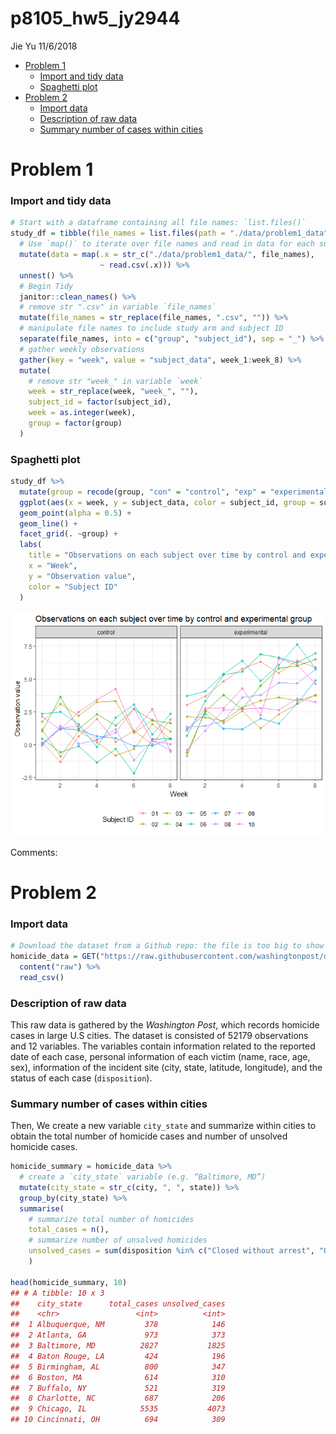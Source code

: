 p8105\_hw5\_jy2944
================
Jie Yu
11/6/2018

-   [Problem 1](#problem-1)
    -   [Import and tidy data](#import-and-tidy-data)
    -   [Spaghetti plot](#spaghetti-plot)
-   [Problem 2](#problem-2)
    -   [Import data](#import-data)
    -   [Description of raw data](#description-of-raw-data)
    -   [Summary number of cases within cities](#summary-number-of-cases-within-cities)

Problem 1
=========

### Import and tidy data

``` r
# Start with a dataframe containing all file names: `list.files()`
study_df = tibble(file_names = list.files(path = "./data/problem1_data")) %>% 
  # Use `map()` to iterate over file names and read in data for each subject, and save the results in a new variable `data`
  mutate(data = map(.x = str_c("./data/problem1_data/", file_names), 
                    ~ read.csv(.x))) %>% 
  unnest() %>%
  # Begin Tidy
  janitor::clean_names() %>% 
  # remove str ".csv" in variable `file_names`
  mutate(file_names = str_replace(file_names, ".csv", "")) %>% 
  # manipulate file names to include study arm and subject ID
  separate(file_names, into = c("group", "subject_id"), sep = "_") %>% 
  # gather weekly observations
  gather(key = "week", value = "subject_data", week_1:week_8) %>% 
  mutate(
    # remove str "week_" in variable `week`
    week = str_replace(week, "week_", ""),
    subject_id = factor(subject_id),
    week = as.integer(week),
    group = factor(group)
  )
```

### Spaghetti plot

``` r
study_df %>% 
  mutate(group = recode(group, "con" = "control", "exp" = "experimental")) %>%
  ggplot(aes(x = week, y = subject_data, color = subject_id, group = subject_id)) +
  geom_point(alpha = 0.5) +
  geom_line() +
  facet_grid(. ~group) +
  labs(
    title = "Observations on each subject over time by control and experimental group",
    x = "Week",
    y = "Observation value",
    color = "Subject ID"
  ) 
```

![](p8105_hw5_jy2944_files/figure-markdown_github/p1_spaghetti_plot-1.png)

Comments:

Problem 2
=========

### Import data

``` r
# Download the dataset from a Github repo: the file is too big to show on Github
homicide_data = GET("https://raw.githubusercontent.com/washingtonpost/data-homicides/master/homicide-data.csv") %>% 
  content("raw") %>%
  read_csv()
```

### Description of raw data

This raw data is gathered by the *Washington Post*, which records homicide cases in large U.S cities. The dataset is consisted of 52179 observations and 12 variables. The variables contain information related to the reported date of each case, personal information of each victim (name, race, age, sex), information of the incident site (city, state, latitude, longitude), and the status of each case (`disposition`).

### Summary number of cases within cities

Then, We create a new variable `city_state` and summarize within cities to obtain the total number of homicide cases and number of unsolved homicide cases.

``` r
homicide_summary = homicide_data %>% 
  # create a `city_state` variable (e.g. “Baltimore, MD”) 
  mutate(city_state = str_c(city, ", ", state)) %>%
  group_by(city_state) %>% 
  summarise(
    # summarize total number of homicides
    total_cases = n(),
    # summarize number of unsolved homicides
    unsolved_cases = sum(disposition %in% c("Closed without arrest", "Open/No arrest"))
    )

head(homicide_summary, 10)
## # A tibble: 10 x 3
##    city_state      total_cases unsolved_cases
##    <chr>                 <int>          <int>
##  1 Albuquerque, NM         378            146
##  2 Atlanta, GA             973            373
##  3 Baltimore, MD          2827           1825
##  4 Baton Rouge, LA         424            196
##  5 Birmingham, AL          800            347
##  6 Boston, MA              614            310
##  7 Buffalo, NY             521            319
##  8 Charlotte, NC           687            206
##  9 Chicago, IL            5535           4073
## 10 Cincinnati, OH          694            309
```
